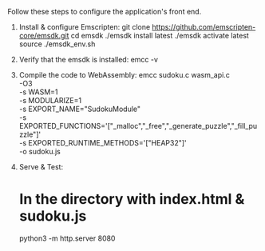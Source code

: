 Follow these steps to configure the application's front end.

1. Install & configure Emscripten:
    git clone https://github.com/emscripten-core/emsdk.git
    cd emsdk
    ./emsdk install latest
    ./emsdk activate latest
    source ./emsdk_env.sh

2. Verify that the emsdk is installed:
    emcc -v

3. Compile the code to WebAssembly:
    emcc sudoku.c wasm_api.c \
        -O3 \
        -s WASM=1 \
        -s MODULARIZE=1 \
        -s EXPORT_NAME="SudokuModule" \
        -s EXPORTED_FUNCTIONS='["_malloc","_free","_generate_puzzle","_fill_puzzle"]' \
        -s EXPORTED_RUNTIME_METHODS='["HEAP32"]' \
        -o sudoku.js

4. Serve & Test:
    # In the directory with index.html & sudoku.js
    python3 -m http.server 8080
